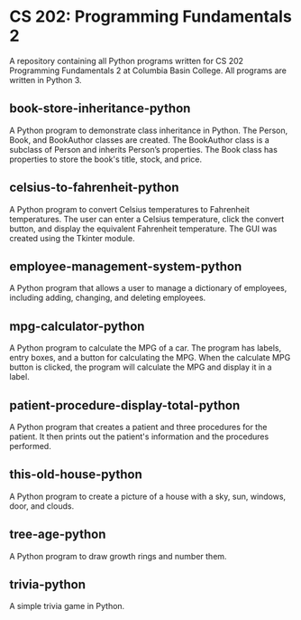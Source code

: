 # CS 202: Programming Fundamentals 2
A repository containing all Python programs written for CS 202 Programming Fundamentals 2 at Columbia Basin College. All programs are written in Python 3.

## book-store-inheritance-python
A Python program to demonstrate class inheritance in Python. The Person, Book, and BookAuthor classes are created. The BookAuthor class is a subclass of Person and inherits Person’s properties. The Book class has properties to store the book's title, stock, and price.

## celsius-to-fahrenheit-python
A Python program to convert Celsius temperatures to Fahrenheit temperatures. The user can enter a Celsius temperature, click the convert button, and display the equivalent Fahrenheit temperature. The GUI was created using the Tkinter module.

## employee-management-system-python
A Python program that allows a user to manage a dictionary of employees, including adding, changing, and deleting employees.

## mpg-calculator-python
A Python program to calculate the MPG of a car. The program has labels, entry boxes, and a button for calculating the MPG. When the calculate MPG button is clicked, the program will calculate the MPG and display it in a label.

## patient-procedure-display-total-python
A Python program that creates a patient and three procedures for the patient. It then prints out the patient's information and the procedures performed.

## this-old-house-python
A Python program to create a picture of a house with a sky, sun, windows, door, and clouds.

## tree-age-python
A Python program to draw growth rings and number them.

## trivia-python
A simple trivia game in Python.
